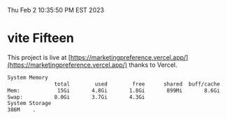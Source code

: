 Thu Feb  2 10:35:50 PM EST 2023

# vite Fifteen


This project is live at [https://marketingpreference.vercel.app/](https://marketingpreference.vercel.app/) thanks to Vercel.

```bash
System Memory
               total        used        free      shared  buff/cache   available
Mem:            15Gi       4.8Gi       1.8Gi       899Mi       8.6Gi       9.3Gi
Swap:          8.0Gi       3.7Gi       4.3Gi
System Storage
386M	.
```
```bash
